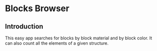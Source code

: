 # Blocks Browser

## Introduction
This easy app searches for blocks by block material and by block color. 
It can also count all the elements of a given structure.
